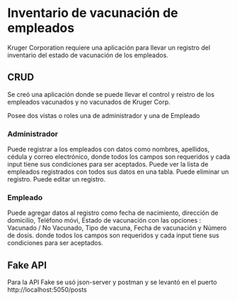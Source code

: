 # Inventario de vacunación de empleados

Kruger Corporation requiere una aplicación para llevar un registro del inventario del estado de vacunación
de los empleados.

## CRUD

Se creó una aplicación donde se puede llevar el control y reistro de los empleados vacunados y no vacunados de Kruger Corp.

Posee dos vistas o roles una de administrador y una de Empleado

### Administrador

Puede registrar a los empleados con datos como nombres, apellidos, cédula y correo electrónico,
donde todos los campos son requeridos y cada input tiene sus condiciones para ser aceptados.
Puede ver la lista de empleados registrados con todos sus datos en una tabla.
Puede eliminar un registro.
Puede editar un registro.

### Empleado

Puede agregar datos al registro como fecha de nacimiento, dirección de domicilio, Teléfono móvi, Estado de vacunación con las opciones : Vacunado / No Vacunado, Tipo de vacuna, Fecha de vacunación y Número de dosis.
donde todos los campos son requeridos y cada input tiene sus condiciones para ser aceptados.

## Fake API
Para la API Fake se usó json-server y postman y se levantó en el puerto http://localhost:5050/posts
